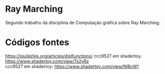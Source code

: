 # Ray Marching
Segundo trabalho da disciplina de Computação gráfica sobre Ray Marching.

# Códigos fontes
https://iquilezles.org/articles/distfunctions/
ccc9527 em shadertoy: https://www.shadertoy.com/view/7s2yRz  
ccc9527 em shadertoy: https://www.shadertoy.com/view/NlBcW1